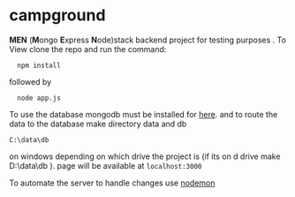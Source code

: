 

# campground

**MEN** (**M**ongo **E**xpress **N**ode)stack backend project for testing purposes .
To View clone the repo and run the command:

      npm install
      
followed by

      node app.js
  To use the database mongodb must be installed for [here](https://www.mongodb.com/download-center).
  and to route the data to the database make directory  data and db

	C:\data\db
	
on windows depending on which drive the project is (if its on d drive make D:\data\db ).
page will be available at ```localhost:3000```

To automate the server to handle changes use [nodemon](https://www.npmjs.com/package/nodemon)
